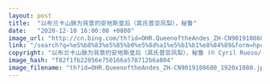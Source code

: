 ```yaml
---
layout: post
title:  "以布兰卡山脉为背景的安地斯皇后（莴氏普亚凤梨），秘鲁"
date:   "2020-12-10 16:00:00 +0800"
image_url: "http://cn.bing.com/th?id=OHR.QueenoftheAndes_ZH-CN9019108680_1920x1080.jpg&rf=LaDigue_1920x1080.jpg&pid=hp"
link: "/search?q=%e5%b8%83%e5%85%b0%e5%8d%a1%e5%b1%b1%e8%84%89&form=hpcapt&mkt=zh-cn"
copyright: "以布兰卡山脉为背景的安地斯皇后（莴氏普亚凤梨），秘鲁 (© Cyril Ruoso/Minden Pictures)"
image_hash: "f82f1fb22056e750166a578712b6a804"
image_filename: "th?id=OHR.QueenoftheAndes_ZH-CN9019108680_1920x1080.jpg&rf=LaDigue_1920x1080.jpg&pid=hp"
---
```

